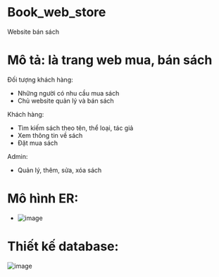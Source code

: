 # Book_web_store
 Website bán sách
 
# Mô tả: là trang web mua, bán sách
Đối tượng khách hàng:
- Những người có nhu cầu mua sách
-	Chủ website quản lý và bán sách

Khách hàng:
- Tìm kiếm sách theo tên, thể loại, tác giả
-	Xem thông tin về sách
-	Đặt mua sách

Admin:
-	Quản lý, thêm, sửa, xóa sách

# Mô hình ER:
-	![image](https://user-images.githubusercontent.com/49164540/114424551-6f784800-9be2-11eb-9739-529d2b8a3c99.png)
# Thiết kế database:
![image](https://user-images.githubusercontent.com/49164540/114424853-b5cda700-9be2-11eb-9517-8923fd8c5f54.png)


